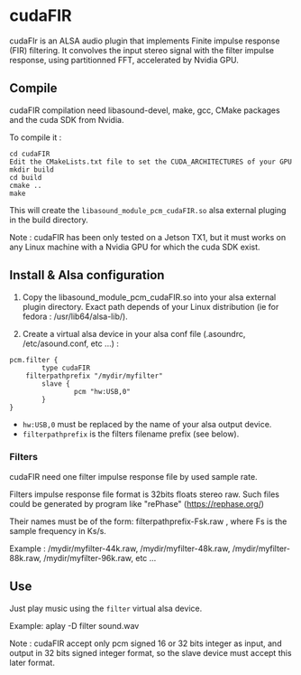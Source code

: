 # cudaFIR
cudaFIr is an ALSA audio plugin that implements Finite impulse response (FIR) filtering.
It convolves the input stereo signal with the filter impulse response, using partitionned FFT, accelerated by Nvidia GPU.

## Compile

cudaFIR compilation need libasound-devel, make, gcc, CMake packages and the cuda SDK from Nvidia.

To compile it : 
```
cd cudaFIR
Edit the CMakeLists.txt file to set the CUDA_ARCHITECTURES of your GPU
mkdir build
cd build
cmake ..
make 
```

This will create the `libasound_module_pcm_cudaFIR.so` alsa external pluging in the build directory.

Note : cudaFIR has been only tested on a Jetson TX1, but it must works on any Linux machine with a Nvidia GPU for which the cuda SDK exist.

## Install & Alsa configuration

1. Copy the libasound_module_pcm_cudaFIR.so into your alsa external plugin directory. Exact path depends of your Linux distribution (ie for fedora : /usr/lib64/alsa-lib/).

2. Create a virtual alsa device in your alsa conf file (.asoundrc, /etc/asound.conf, etc ...) :

```
pcm.filter {
        type cudaFIR
	filterpathprefix "/mydir/myfilter"
        slave {
                pcm "hw:USB,0"
        }
}
```

* `hw:USB,0` must be replaced by the name of your alsa output device.
* `filterpathprefix` is the filters filename prefix (see below).

### Filters
cudaFIR need one filter impulse response file by used sample rate.

Filters impulse response file format is 32bits floats stereo raw. Such files could be generated by program like "rePhase" (https://rephase.org/)

Their names must be of the form: filterpathprefix-Fsk.raw , where Fs is the sample frequency in Ks/s.

Example : /mydir/myfilter-44k.raw, /mydir/myfilter-48k.raw, /mydir/myfilter-88k.raw, /mydir/myfilter-96k.raw, etc ...

## Use

Just play music using the `filter` virtual alsa device.

Example:
aplay -D filter sound.wav

Note : cudaFIR accept only pcm signed 16 or 32 bits integer as input, and output in 32 bits signed integer format, so the slave device must accept this later format.
